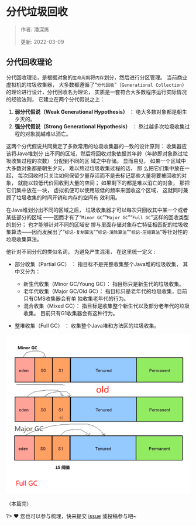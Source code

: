 # 分代垃圾回收

> 作者: 潘深练
>
> 更新: 2022-03-09

## 分代回收理论

分代回收理论，是根据对象的`生命周期`将`内存`划分，然后进行分区管理。 当前商业虚拟机的垃圾收集器， 大多数都遵循了“`分代回收`”（`Generational Collection`）的理论进行设计，分代回收名为理论， 实质是一套符合大多数程序运行实际情况的经验法则， 它建立在两个分代假说之上：

1. **弱分代假说（Weak Generational Hypothesis）** ： 绝大多数对象都是朝生夕灭的。
2. **强分代假说（Strong Generational Hypothesis）** ： 熬过越多次垃圾收集过程的对象就越难以消亡。

这两个分代假说共同奠定了多款常用的垃圾收集器的一致的设计原则： 收集器应该将Java堆划分 出不同的区域，然后将回收对象依据其年龄（年龄即对象熬过垃圾收集过程的次数） 分配到不同的区 域之中存储。 显而易见， 如果一个区域中大多数对象都是朝生夕灭， 难以熬过垃圾收集过程的话， 那 么把它们集中放在一起， 每次回收时只关注如何保留少量存活而不是去标记那些大量将要被回收的对 象， 就能以较低代价回收到大量的空间； 如果剩下的都是难以消亡的对象， 那把它们集中放在一块， 虚拟机便可以使用较低的频率来回收这个区域， 这就同时兼顾了垃圾收集的时间开销和内存的空间有 效利用。

在Java堆划分出不同的区域之后， 垃圾收集器才可以每次只回收其中某一个或者某些部分的区域 ——因而才有了“`Minor GC`”“`Major GC`”“`Full GC`”这样的回收类型的划分； 也才能够针对不同的区域安 排与里面存储对象存亡特征相匹配的垃圾收集算法——因而发展出了“`标记-复制算法`”“`标记-清除算法`”“`标记-压缩算法`”等针对性的垃圾收集算法。

他针对不同分代的类似名词， 为避免产生混淆， 在这里统一定义 :

- 部分收集（Partial GC） ： 指目标不是完整收集整个Java堆的垃圾收集， 其中又分为：
    - 新生代收集（Minor GC/Young GC）： 指目标只是新生代的垃圾收集。
    - 老年代收集（Major GC/Old GC）： 指目标只是老年代的垃圾收集，目前只有CMS收集器会有单 独收集老年代的行为。
    - 混合收集（Mixed GC）： 指目标是收集整个新生代以及部分老年代的垃圾收集。 目前只有G1收集器会有这种行为。
    
- 整堆收集（Full GC） ： 收集整个Java堆和方法区的垃圾收集。

![03-generational-collection-001](../_media/image/03-generational-collection/03-generational-collection-001.png)

（本篇完）

?> ❤️ 您也可以参与梳理，快来提交 [issue](https://github.com/senlypan/jvm-docs/issues) 或投稿参与吧~